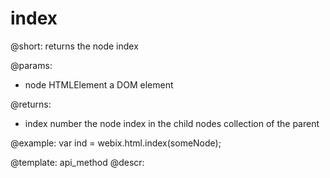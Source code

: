 index
=============

@short: returns the node index
	

@params:
- node		HTMLElement		a DOM element


@returns:
- index		number		the node index in the child nodes collection of the parent

@example:
var ind = webix.html.index(someNode);


@template:	api_method
@descr:



